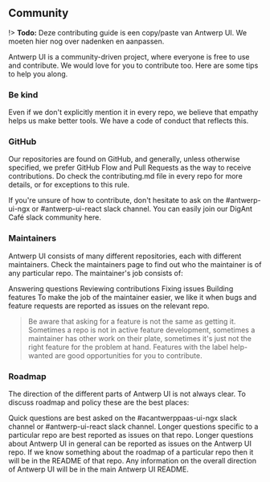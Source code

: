 ## Community

!> **Todo:** Deze contributing guide is een copy/paste van Antwerp UI. We moeten hier nog over nadenken en aanpassen.

Antwerp UI is a community-driven project, where everyone is free to use and contribute. We would love for you to contribute too. Here are some tips to help you along.

### Be kind

Even if we don't explicitly mention it in every repo, we believe that empathy helps us make better tools. We have a code of conduct that reflects this.

### GitHub

Our repositories are found on GitHub, and generally, unless otherwise specified, we prefer GitHub Flow and Pull Requests as the way to receive contributions. Do check the contributing.md file in every repo for more details, or for exceptions to this rule.

If you're unsure of how to contribute, don't hesitate to ask on the #antwerp-ui-ngx or #antwerp-ui-react slack channel. You can easily join our DigAnt Café slack community here.

### Maintainers

Antwerp UI consists of many different repositories, each with different maintainers. Check the maintainers page to find out who the maintainer is of any particular repo. The maintainer's job consists of:

Answering questions
Reviewing contributions
Fixing issues
Building features
To make the job of the maintainer easier, we like it when bugs and feature requests are reported as issues on the relevant repo.

> Be aware that asking for a feature is not the same as getting it. Sometimes a repo is not in active feature development, sometimes a maintainer has other work on their plate, sometimes it's just not the right feature for the problem at hand. Features with the label help-wanted are good opportunities for you to contribute.

### Roadmap

The direction of the different parts of Antwerp UI is not always clear. To discuss roadmap and policy these are the best places:

Quick questions are best asked on the #acantwerppaas-ui-ngx slack channel or #antwerp-ui-react slack channel.
Longer questions specific to a particular repo are best reported as issues on that repo.
Longer questions about Antwerp UI in general can be reported as issues on the Antwerp UI repo.
If we know something about the roadmap of a particular repo then it will be in the README of that repo. Any information on the overall direction of Antwerp UI will be in the main Antwerp UI README.